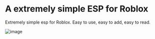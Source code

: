# A extremely simple ESP for Roblox
Extremely simple esp for Roblox. Easy to use, easy to add, easy to read.

![image](https://github.com/depthso/Roblox-Extremely-simple-esp/assets/86912923/163c672f-0e29-405d-8e89-c3cb24c7d2c0)
